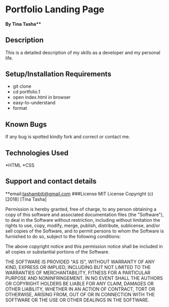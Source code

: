 # Portfolio Landing Page
#### By Tina Tasha**
## Description
This is a detailed description of my skills as a developer and my personal life.
## Setup/Installation Requirements
* git clone
* cd portfolio.1
* open index.html in browser
* easy-to-understand
* format
## Known Bugs
If any bug is spotted kindly fork and correct or contact me.
## Technologies Used
*HTML
*CSS
## Support and contact details
**email:tashambiti@gmail.com
###License
    MIT License
Copyright (c) [2018] [Tina Tasha]

Permission is hereby granted, free of charge, to any person obtaining a copy
of this software and associated documentation files (the "Software"), to deal
in the Software without restriction, including without limitation the rights
to use, copy, modify, merge, publish, distribute, sublicense, and/or sell
copies of the Software, and to permit persons to whom the Software is
furnished to do so, subject to the following conditions:

The above copyright notice and this permission notice shall be included in all
copies or substantial portions of the Software.

THE SOFTWARE IS PROVIDED "AS IS", WITHOUT WARRANTY OF ANY KIND, EXPRESS OR
IMPLIED, INCLUDING BUT NOT LIMITED TO THE WARRANTIES OF MERCHANTABILITY,
FITNESS FOR A PARTICULAR PURPOSE AND NONINFRINGEMENT. IN NO EVENT SHALL THE
AUTHORS OR COPYRIGHT HOLDERS BE LIABLE FOR ANY CLAIM, DAMAGES OR OTHER
LIABILITY, WHETHER IN AN ACTION OF CONTRACT, TORT OR OTHERWISE, ARISING FROM,
OUT OF OR IN CONNECTION WITH THE SOFTWARE OR THE USE OR OTHER DEALINGS IN THE
SOFTWARE.

